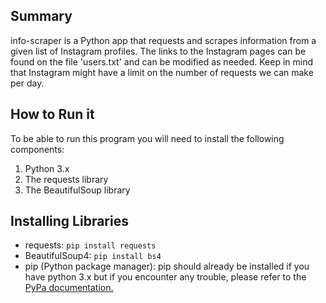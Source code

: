 ## Summary
info-scraper is a Python app that requests and scrapes information from a given list of Instagram  profiles. The links to the Instagram  pages can be found on the file 'users.txt' and can be modified as needed. Keep in mind that Instagram might have a limit on the number of requests we can make per day.

## How to Run it
To be able to run this program you will need to install the following components:
1. Python 3.x
1. The requests library
1. The BeautifulSoup library

## Installing Libraries
* requests:
`pip install requests`
* BeautifulSoup4:
`pip install bs4`
* pip (Python package manager):
pip should already be installed if you have python 3.x but if you encounter any trouble, please refer to the [PyPa documentation.](https://pip.pypa.io/en/stable/installing/)

